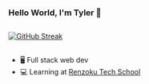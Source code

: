 ### Hello World, I'm Tyler 👋
##
[![GitHub Streak](https://streak-stats.demolab.com?user=tylerkibble&theme=tokyonight&hide_border=true&date_format=M%20j%5B%2C%20Y%5D&mode=weekly&ring=E7321A9A&fire=1E41DD)](https://git.io/streak-stats)
##
  - :desktop_computer: Full stack web dev
  - :computer: Learning at [Renzoku Tech School](https://www.renzoku.dev/)
